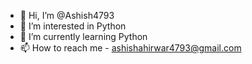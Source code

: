 - 👋 Hi, I’m @Ashish4793
- 👀 I’m interested in Python
- 🌱 I’m currently learning Python
- 📫 How to reach me - ashishahirwar4793@gmail.com

<!---
Ashish4793/Ashish4793 is a ✨ special ✨ repository because its `README.md` (this file) appears on your GitHub profile.
You can click the Preview link to take a look at your changes.
--->
